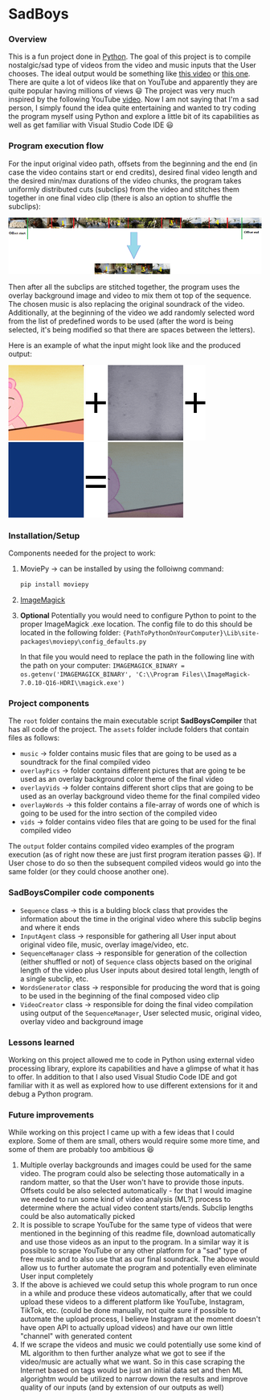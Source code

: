 # SadBoys
### Overview
This is a fun project done in [Python](https://www.python.org/). The goal of this project is to compile nostalgic/sad type of videos from the video and music inputs that the User chooses. The ideal output would be something like [this video](https://www.youtube.com/watch?v=cFpekJ5h1XY&list=RDC02WOL9lLx8&index=4) or [this one](https://www.youtube.com/watch?v=M9Y2p5l6IWU&list=RDC02WOL9lLx8&index=36). There are quite a lot of videos like that on YouTube and apparently they are quite popular having millions of views :smiley: The project was very much inspired by the following YouTube [video](https://www.youtube.com/watch?v=EmZX9fgHoYk).
Now I am not saying that I'm a sad person, I simply found the idea quite entertaining and wanted to try coding the program myself using Python and explore a little bit of its capabilities as well as get familiar with Visual Studio Code IDE :smiley:

### Program execution flow
For the input original video path, offsets from the beginning and the end (in case the video contains start or end credits), desired final video length and the desired min/max durations of the video chunks, the program takes uniformly distributed cuts (subclips) from the video and stitches them together in one final video clip (there is also an option to shuffle the subclips):

![Movie preview subclips diagram](./readme_images/movie_preview.png)

Then after all the subclips are stitched together, the program uses the overlay background image and video to mix them ot top of the sequence. The chosen music is also replacing the original soundrack of the video. Additionally, at the beginning of the video we add randomly selected word from the list of predefined words to be used (after the word is being selected, it's being modified so that there are spaces between the letters).

Here is an example of what the input might look like and the produced output:

![Example video input](./readme_images/input_video_example.gif) ![Plus](./readme_images/plus_sign.png) ![Example overlay video](./readme_images/input_overlay_video_example.gif) ![Plus](./readme_images/plus_sign.png) ![Example overlay background](./readme_images/video_overlay_background.png) ![Equals](./readme_images/equals_sign.png) ![Example video output](./readme_images/output_video_example.gif)

### Installation/Setup
Components needed for the project to work:
1) MoviePy -> can be installed by using the folloiwng command:

    ```sh 
    pip install moviepy
    ```
    
2) [ImageMagick](https://imagemagick.org/)
3) __Optional__
Potentially you would need to configure Python to point to the proper ImageMagick .exe location. The config file to do this should be located in the following folder:
    ```{PathToPythonOnYourComputer}\Lib\site-packages\moviepy\config_defaults.py```
    
    In that file you would need to replace the path in the following line with the path on your computer:
    ```IMAGEMAGICK_BINARY = os.getenv('IMAGEMAGICK_BINARY', 'C:\\Program Files\\ImageMagick-7.0.10-Q16-HDRI\\magick.exe')```

### Project components
The ```root``` folder contains the main executable script __SadBoysCompiler__ that has all code of the project.
The ```assets``` folder include folders that contain files as follows:

- ```music``` -> folder contains music files that are going to be used as a soundtrack for the final compiled video
- ```overlayPics``` -> folder contains different pictures that are going te be used as an overlay background color theme of the final video
- ```overlayVids``` -> folder contains different short clips that are going to be used as an overlay background video theme for the final compiled video
- ```overlayWords``` -> this folder contains a file-array of words one of which is going to be used for the intro section of the compiled video
- ```vids``` -> folder contains video files that are going to be used for the final compiled video

The ```output``` folder contains compiled video examples of the program execution (as of right now these are just first program iteration passes :smiley:). If User chose to do so then the subsequent compiled videos would go into the same folder (or they could choose another one).

### SadBoysCompiler code components
- ```Sequence``` class -> this is a bulding block class that provides the information about the time in the original video where this subclip begins and where it ends
- ```InputAgent``` class -> responsible for gathering all User input about original video file, music, overlay image/video, etc.
- ```SequenceManager``` class -> responsible for generation of the collection (either shuffled or not) of ```Sequence``` class objects based on the original length of the video plus User inputs about desired total length, length of a single subclip, etc.
- ```WordsGenerator``` class -> responsible for producing the word that is going to be used in the beginning of the final composed video clip
- ```VideoCreator``` class -> responsible for doing the final video compilation using output of the ```SequenceManager```, User selected music, original video, overlay video and background image

### Lessons learned
Working on this project allowed me to code in Python using external video processing library, explore its capabilities and have a glimpse of what it has to offer. In addition to that I also used Visual Studio Code IDE and got familiar with it as well as explored how to use different extensions for it and debug a Python program.

### Future improvements
While working on this project I came up with a few ideas that I could explore. Some of them are small, others would require some more time, and some of them are probably too ambitious :laughing:
1) Multiple overlay backgrounds and images could be used for the same video. The program could also be selecting those automatically in a random matter, so that the User won't have to provide those inputs. Offsets could be also selected automatically - for that I would imagine we needed to run some kind of video analysis (ML?) process to determine where the actual video content starts/ends. Subclip lengths could be also automatically picked
2) It is possible to scrape YouTube for the same type of videos that were mentioned in the beginning of this readme file, download automatically and use those videos as an input to the program. In a similar way it is possible to scrape YouTube or any other platform for a "sad" type of free music and to also use that as our final soundrack. The above would allow us to further automate the program and potentially even eliminate User input completely
3) If the above is achieved we could setup this whole program to run once in a while and produce these videos automatically, after that we could upload these videos to a different platform like YouTube, Instagram, TikTok, etc. (could be done manually, not quite sure if possible to automate the upload process, I believe Instagram at the moment doesn't have open API to actually upload videos) and have our own little "channel" with generated content
4) If we scrape the videos and music we could potentially use some kind of ML algorithm to then further analyze what we got to see if the video/music are actually what we want. So in this case scraping the Internet based on tags would be just an initial data set and then ML algorightm would be utilized to narrow down the results and improve quality of our inputs (and by extension of our outputs as well)